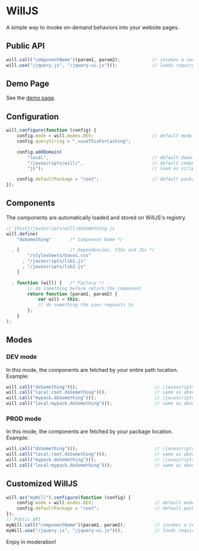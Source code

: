 # WillJS

A simple way to invoke on-demand behaviors into your website pages.

## Public API

```javascript
will.call("componentName")(param1, param2);            // invokes a component
will.use("/jquery.js", "/jquery-ui.js")();             // loads required assets if not present yet.
```

## Demo Page

See the [demo page](http://kawamanza.github.io/willjs/demo/).

## Configuration

```javascript
will.configure(function (config) {
    config.mode = will.modes.DEV;                      // default mode
    config.queryString = "_=useThisForCaching";

    config.addDomain(
        "local",                                       // default domain
        "/javascripts/will/",                          // default component domain (repository)
        "js");                                         // load as script (js, default)

    config.defaultPackage = "root";                    // default package
});
```

## Components

The components are automatically loaded and stored on WillJS's registry.

```javascript
// {host}/javascripts/will/doSomething.js
will.define(
    "doSomething"       /* Component Name */

  , [                   /* Dependencies, CSSs and JSs */
        "/stylesheets/base1.css"
      , "/javascripts/lib1.js"
      , "/javascripts/lib2.js"
    ]

  , function (will) {   /* Factory */
        // do something before return the component
        return function (param1, param2) {
            var will = this;
            // do something the user requests to
        };
    }
);
```

## Modes

### DEV mode

In this mode, the components are fetched by your entire path location. Example:

```javascript
will.call("doSomething")();                             // /javascripts/will/doSomething.js
will.call("local:root.doSomething")();                  // same as above
will.call("mypack.doSomething")();                      // /javascripts/will/mypack/doSomething.js
will.call("local:mypack.doSomething")();                // same as above
```

### PROD mode

In this mode, the components are fetched by your package location. Example:

```javascript
will.call("doSomething")();                             // /javascripts/will/root.js
will.call("local:root.doSomething")();                  // same as above
will.call("mypack.doSomething")();                      // /javascripts/will/mypack.js
will.call("local:mypack.doSomething")();                // same as above
```

## Customized WillJS

```javascript
will.as("myWill").configure(function (config) {
    config.mode = will.modes.DEV;                       // default mode
    config.defaultPackage = "root";                     // default package
});
// Public API
myWill.call("componentName")(param1, param2);           // invokes a component
myWill.use("/jquery.js", "/jquery-ui.js")();            // loads required assets if not present yet.
```

Enjoy in moderation!
